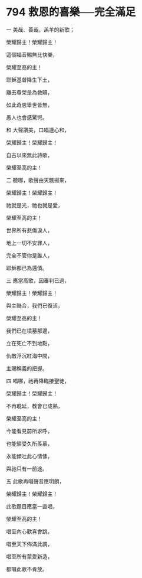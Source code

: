 # 794 救恩的喜樂──完全滿足

一 美哉、善哉，羔羊的新歌；

榮耀歸主！榮耀歸主！

這個福音賜無比快樂，

榮耀至高的主！

耶穌基督降生下土，

離去尊榮是為救贖，

如此奇恩舉世皆無，

愚人也會感驚愕。

和 大聲讚美，口唱連心和，

榮耀歸主！榮耀歸主！

自古以來無此詩歌，

榮耀至高的主！

二 聽哪，歌聲由天飄揚來，

榮耀歸主！榮耀歸主！

祂就是光，祂也就是愛，

榮耀至高的主！

世界所有悲傷淚人，

地上一切不安罪人，

完全不管你是誰人，

耶穌都已為還債。

三 應當高歌，因審判已過，

榮耀歸主！榮耀歸主！

與主聯合，我們已復活，

榮耀至高的主！

我們已在墳墓那邊，

立在死亡不到地點，

仇敵浮沉紅海中間，

主賜稱義的把握。

四 唱哪，祂再降臨接聖徒，

榮耀歸主！榮耀歸主！

不再耽延，教會已成熟，

榮耀至高的主！

今能看見前所求呼，

也能領受久所羨慕，

永能傾吐此心情愫，

與祂只有一前途。

五 此歌再唱聲音應明朗，

榮耀歸主！榮耀歸主！

此歌題目應當一直唱，

榮耀至高的主！

唱至內心歡喜會跳，

唱至天下佈滿此調，

唱至所有蒙愛新造，

都唱此歌不肯放。

